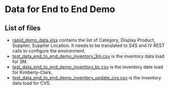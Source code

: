 # Data for End to End Demo


## List of files

- [rapid_demo_data.xlsx](./rapid_demo_data.xlsx) contains the list of Category, Display Product, Supplier, Supplier Location. It needs to be translated to S4S and IV REST calls to configure the environment. 
- [test_data_end_to_end_demo_inventory_3m.csv](./test_data_end_to_end_demo_inventory_3m.csv) is the inventory data load for 3M. 
- [test_data_end_to_end_demo_inventory_kc.csv](./test_data_end_to_end_demo_inventory_kc.csv) is the inventory date load for Kimberly-Clark.
- [test_data_end_to_end_demo_inventory_update_cvs.csv](./test_data_end_to_end_demo_inventory_update_cvs.csv) is the inventory data load for CVS.

